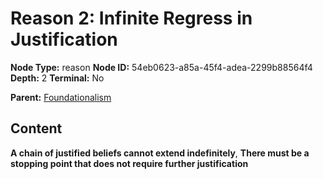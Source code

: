 # Reason 2: Infinite Regress in Justification

**Node Type:** reason
**Node ID:** 54eb0623-a85a-45f4-adea-2299b88564f4
**Depth:** 2
**Terminal:** No

**Parent:** [Foundationalism](foundationalism.md)

## Content

**A chain of justified beliefs cannot extend indefinitely**, **There must be a stopping point that does not require further justification**
